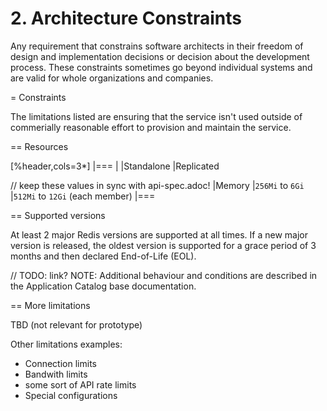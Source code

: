 # 2. Architecture Constraints

Any requirement that constrains software architects in their freedom of
design and implementation decisions or decision about the development
process. These constraints sometimes go beyond individual systems and
are valid for whole organizations and companies.

= Constraints

The limitations listed are ensuring that the service isn't used outside of commerially reasonable effort to provision and maintain the service.

== Resources

[%header,cols=3*]
|===
|
|Standalone
|Replicated

// keep these values in sync with api-spec.adoc!
|Memory
|`256Mi` to `6Gi`
|`512Mi` to `12Gi` (each member)
|===

== Supported versions

At least 2 major Redis versions are supported at all times.
If a new major version is released, the oldest version is supported for a grace period of 3 months and then declared End-of-Life (EOL).

// TODO: link?
NOTE: Additional behaviour and conditions are described in the Application Catalog base documentation.

== More limitations

TBD (not relevant for prototype)

Other limitations examples:
* Connection limits
* Bandwith limits
* some sort of API rate limits
* Special configurations
<div style="page-break-after:always;"></div>
